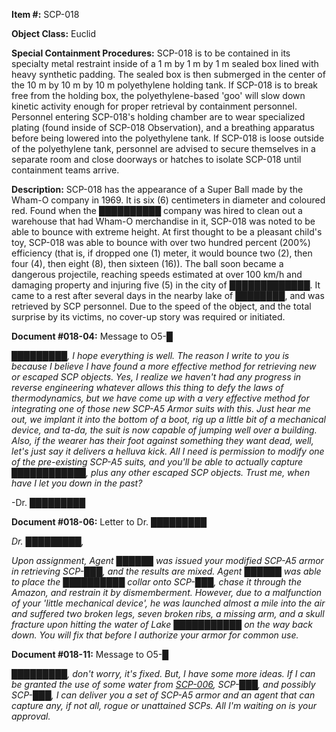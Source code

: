 **Item #:** SCP-018

**Object Class:** Euclid

**Special Containment Procedures:** SCP-018 is to be contained in its specialty metal restraint inside of a 1 m by 1 m by 1 m sealed box lined with heavy synthetic padding. The sealed box is then submerged in the center of the 10 m by 10 m by 10 m polyethylene holding tank. If SCP-018 is to break free from the holding box, the polyethylene-based 'goo' will slow down kinetic activity enough for proper retrieval by containment personnel. Personnel entering SCP-018's holding chamber are to wear specialized plating (found inside of SCP-018 Observation), and a breathing apparatus before being lowered into the polyethylene tank. If SCP-018 is loose outside of the polyethylene tank, personnel are advised to secure themselves in a separate room and close doorways or hatches to isolate SCP-018 until containment teams arrive.

**Description:** SCP-018 has the appearance of a Super Ball made by the Wham-O company in 1969. It is six (6) centimeters in diameter and coloured red. Found when the ██████████ company was hired to clean out a warehouse that had Wham-O merchandise in it, SCP-018 was noted to be able to bounce with extreme height. At first thought to be a pleasant child's toy, SCP-018 was able to bounce with over two hundred percent (200%) efficiency (that is, if dropped one (1) meter, it would bounce two (2), then four (4), then eight (8), then sixteen (16)). The ball soon became a dangerous projectile, reaching speeds estimated at over 100 km/h and damaging property and injuring five (5) in the city of █████████████. It came to a rest after several days in the nearby lake of ████████, and was retrieved by SCP personnel. Due to the speed of the object, and the total surprise by its victims, no cover-up story was required or initiated.

**Document #018-04:** Message to O5-█

_█████████, I hope everything is well. The reason I write to you is because I believe I have found a more effective method for retrieving new or escaped SCP objects. Yes, I realize we haven't had any progress in reverse engineering whatever allows this thing to defy the laws of thermodynamics, but we have come up with a very effective method for integrating one of those new SCP-A5 Armor suits with this. Just hear me out, we implant it into the bottom of a boot, rig up a little bit of a mechanical device, and ta-da, the suit is now capable of jumping well over a building. Also, if the wearer has their foot against something they want dead, well, let's just say it delivers a helluva kick. All I need is permission to modify one of the pre-existing SCP-A5 suits, and you'll be able to actually capture ████████████, plus any other escaped SCP objects. Trust me, when have I let you down in the past?_

\-Dr. █████████

**Document #018-06:** Letter to Dr. █████████

_Dr. █████████,_

_Upon assignment, Agent ██████ was issued your modified SCP-A5 armor in retrieving SCP-███, and the results are mixed. Agent ██████ was able to place the ██████████ collar onto SCP-███, chase it through the Amazon, and restrain it by dismemberment. However, due to a malfunction of your 'little mechanical device', he was launched almost a mile into the air and suffered two broken legs, seven broken ribs, a missing arm, and a skull fracture upon hitting the water of Lake ███████████ on the way back down. You will fix that before I authorize your armor for common use._

**Document #018-11:** Message to O5-█

_█████████, don't worry, it's fixed. But, I have some more ideas. If I can be granted the use of some water from [SCP-006](/scp-006), SCP-███, and possibly SCP-███, I can deliver you a set of SCP-A5 armor and an agent that can capture any, if not all, rogue or unattained SCPs. All I'm waiting on is your approval._